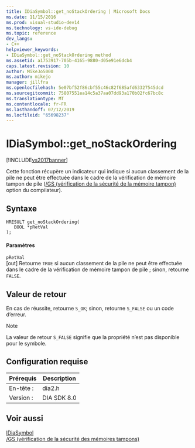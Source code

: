 ```yaml
---
title: IDiaSymbol::get_noStackOrdering | Microsoft Docs
ms.date: 11/15/2016
ms.prod: visual-studio-dev14
ms.technology: vs-ide-debug
ms.topic: reference
dev_langs:
- C++
helpviewer_keywords:
- IDiaSymbol::get_noStackOrdering method
ms.assetid: a1753917-705b-4165-9880-d05e91e6dcb4
caps.latest.revision: 10
author: MikeJo5000
ms.author: mikejo
manager: jillfra
ms.openlocfilehash: 5e07bf52f86cbf55c46c82f685afd63327545dcd
ms.sourcegitcommit: 75807551ea14c5a37aa07dd93a170b02fc67bc8c
ms.translationtype: MT
ms.contentlocale: fr-FR
ms.lasthandoff: 07/12/2019
ms.locfileid: "65698237"
---
```

# <a name="idiasymbolgetnostackordering"></a>IDiaSymbol::get_noStackOrdering
[!INCLUDE[vs2017banner](../../includes/vs2017banner.md)]

Cette fonction récupère un indicateur qui indique si aucun classement de la pile ne peut être effectuée dans le cadre de la vérification de mémoire tampon de pile ([/GS (vérification de la sécurité de la mémoire tampon)](https://msdn.microsoft.com/library/8d8a5ea1-cd5e-42e1-bc36-66e1cd7e731e) option du compilateur).  
  
## <a name="syntax"></a>Syntaxe  
  
```cpp#  
HRESULT get_noStackOrdering(  
   BOOL *pRetVal  
);  
```  
  
#### <a name="parameters"></a>Paramètres  
 `pRetVal`  
 [out] Retourne `TRUE` si aucun classement de la pile ne peut être effectuée dans le cadre de la vérification de mémoire tampon de pile ; sinon, retourne `FALSE`.  
  
## <a name="return-value"></a>Valeur de retour  
 En cas de réussite, retourne `S_OK`; sinon, retourne `S_FALSE` ou un code d’erreur.  
  
> [!NOTE]
> La valeur de retour `S_FALSE` signifie que la propriété n’est pas disponible pour le symbole.  
  
## <a name="requirements"></a>Configuration requise  
  
|Prérequis|Description|  
|-----------------|-----------------|  
|En-tête :|dia2.h|  
|Version :|DIA SDK 8.0|  
  
## <a name="see-also"></a>Voir aussi  
 [IDiaSymbol](../../debugger/debug-interface-access/idiasymbol.md)   
 [/GS (vérification de la sécurité des mémoires tampons)](https://msdn.microsoft.com/library/8d8a5ea1-cd5e-42e1-bc36-66e1cd7e731e)
